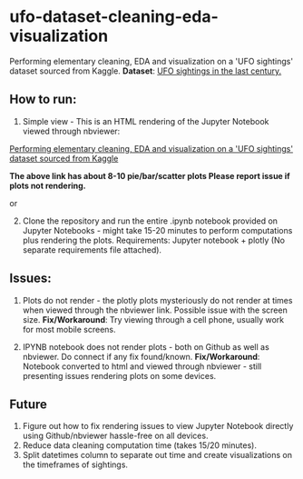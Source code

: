 # ufo-dataset-cleaning-eda-visualization
Performing elementary cleaning, EDA and visualization on a 'UFO sightings' dataset sourced from Kaggle. 
**Dataset**: [UFO sightings in the last century.](https://www.kaggle.com/NUFORC/ufo-sightings)


## How to run: 

1. Simple view - This is an HTML rendering of the Jupyter Notebook viewed through nbviewer: 

[Performing elementary cleaning, EDA and visualization on a 'UFO sightings' dataset sourced from Kaggle](https://nbviewer.jupyter.org/github/chettriyuvraj/ufo-dataset-cleaning-eda-visualization/blob/master/ufo_dataset_notebook.html)

**The above link has about 8-10 pie/bar/scatter plots Please report issue if plots not rendering.**

or


2. Clone the repository and run the entire .ipynb notebook provided on Jupyter Notebooks - might take 15-20 minutes to perform computations plus rendering the plots. Requirements: Jupyter notebook + plotly (No separate requirements file attached).



## Issues: 

1. Plots do not render - the plotly plots mysteriously do not render at times when viewed through the nbviewer link. Possible issue with the screen size. 
**Fix/Workaround**: Try viewing through a cell phone, usually work for most mobile screens. 

2. IPYNB notebook does not render plots - both on Github as well as nbviewer. Do connect if any fix found/known.
**Fix/Workaround**: Notebook converted to html and viewed through nbviewer - still presenting issues rendering plots on some devices. 

## Future 
1. Figure out how to fix rendering issues to view Jupyter Notebook directly using Github/nbviewer hassle-free on all devices. 
2. Reduce data cleaning computation time (takes 15/20 minutes).
3. Split datetimes column to separate out time and create visualizations on the timeframes of sightings. 

